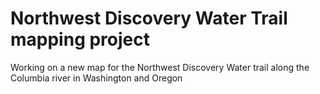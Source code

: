 # Northwest Discovery Water Trail mapping project

Working on a new map for the Northwest Discovery Water trail along the Columbia river in Washington and Oregon
